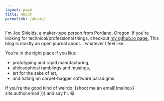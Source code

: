 ```yaml
---
layout: page
title: About
permalink: /about/
---
```


I'm Joe Shields, a maker-type person from Portland, Oregon.
If you're looking for technical/professional things, checkout [my github.io
page.](https://joedang.github.io/)
This blog is mostly an open journal about... whatever I feel like. 

You're in the right place if you like:  
- prototyping and rapid manufacturing,
- philosophical ramblings and musings,
- art for the sake of art,
- and hating on carpet-bagger software paradigms.

If you're the good kind of weirdo, [shoot me an email](mailto:{{ site.author.email }}) and say hi. 😁
